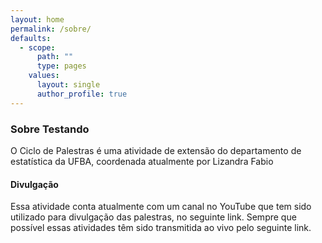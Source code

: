 ```yaml
---
layout: home
permalink: /sobre/
defaults:
  - scope:
      path: ""
      type: pages
    values:
      layout: single
      author_profile: true
---
```


### Sobre Testando

O Ciclo de Palestras é uma atividade de extensão do departamento de estatística da UFBA, coordenada atualmente por Lizandra Fabio 

#### Divulgação

Essa atividade conta atualmente com um canal no YouTube que tem sido utilizado para divulgação das palestras, no seguinte link. Sempre que possível essas atividades têm sido transmitida ao vivo pelo seguinte link. 
